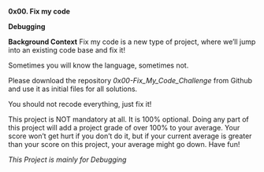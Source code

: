 **0x00. Fix my code**

**Debugging**

**Background Context**
Fix my code is a new type of project, where we’ll jump into an existing code base and fix it!

Sometimes you will know the language, sometimes not.

Please download the repository *0x00-Fix_My_Code_Challenge* from Github and use it as initial files for all solutions.

You should not recode everything, just fix it!

This project is NOT mandatory at all. It is 100% optional. Doing any part of this project will add a project grade of over 100% to your average. Your score won’t get hurt if you don’t do it, but if your current average is greater than your score on this project, your average might go down. Have fun!

*This Project is mainly for Debugging*
